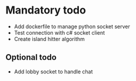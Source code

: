 # Mandatory todo 

* Add dockerfile to manage python socket server
* Test connection with c# socket client
* Create island hitter algorithm 


## Optional todo

* Add lobby socket to handle chat
